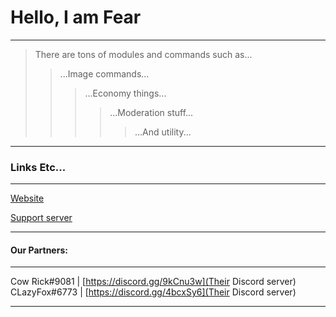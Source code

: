 # Hello, I am Fear

---

> There are tons of modules and commands such as...
>> ...Image commands...
>>> ...Economy things...
>>>> ...Moderation stuff...
>>>>> ...And utility...

---

### Links Etc...

---

[Website](https://fearboat.business.site)

[Support server](https://discord.gg/JfWcEFS)

---

#### Our Partners:

---

Cow Rick#9081 | [https://discord.gg/9kCnu3w](Their Discord server)
CLazyFox#6773 | [https://discord.gg/4bcxSy6](Their Discord server)

---
